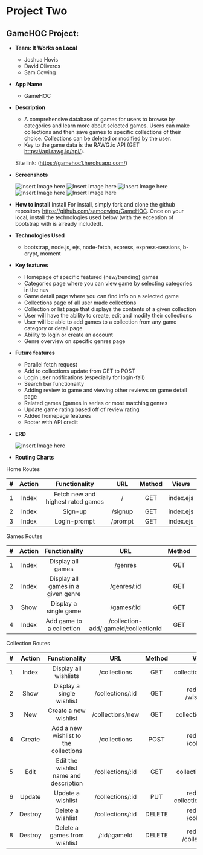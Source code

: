 # Project Two

## GameHOC Project:

-   **Team: It Works on Local**

    -   Joshua Hovis
    -   David Oliveros
    -   Sam Cowing

-   **App Name**

    -   GameHOC

-   **Description**

    -   A comprehensive database of games for users to browse by categories and learn more about selected games. Users can make collections and then save games to specific collections of their choice. Collections can be deleted or modified by the user.
    -   Key to the game data is the RAWG.io API (GET https://api.rawg.io/api/).

    Site link: (https://gamehoc1.herokuapp.com/)

-   **Screenshots**

    ![Insert Image here](https://i.imgur.com/mvJeIFZ.png)
    ![Insert Image here](https://i.imgur.com/241d65L.png)
    ![Insert Image here](https://i.imgur.com/mYkaUTD.png)
    ![Insert Image here](https://i.imgur.com/Ya2mZuo.png)
    ![Insert Image here](https://i.imgur.com/QSBToYC.png)

-   **How to install**
    Install For install, simply fork and clone the github repository https://github.com/samcowing/GameHOC. Once on your local, install the technologies used below (with the exception of bootstrap with is already included).

-   **Technologies Used**

    -   bootstrap, node.js, ejs, node-fetch, express, express-sessions, b-crypt, moment

-   **Key features**

    -   Homepage of specific featured (new/trending) games
    -   Categories page where you can view game by selecting categories in the nav
    -   Game detail page where you can find info on a selected game
    -   Collections page of all user made collections
    -   Collection or list page that displays the contents of a given collection
    -   User will have the ability to create, edit and modify their collections
    -   User will be able to add games to a collection from any game category or detail page
    -   Ability to login or create an account
    -   Genre overview on specific genres page

-   **Future features**

    -   Parallel fetch request
    -   Add to collections update from GET to POST
    -   Login user notifications (especially for login-fail)
    -   Search bar functionality
    -   Adding review to game and viewing other reviews on game detail page
    -   Related games (games in series or most matching genres
    -   Update game rating based off of review rating
    -   Added homepage features
    -   Footer with API credit

-   **ERD**

    ![Insert Image here](https://i.imgur.com/e80LqfM.png)

-   **Routing Charts**

Home Routes

|  #  | Action |           Functionality           |   URL   | Method |   Views   |
| :-: | :----: | :-------------------------------: | :-----: | :----: | :-------: |
|  1  | Index  | Fetch new and highest rated games |    /    |  GET   | index.ejs |
|  2  | Index  |              Sign-up              | /signup |  GET   | index.ejs |
|  3  | Index  |           Login-prompt            | /prompt |  GET   | index.ejs |

Games Routes

|  #  | Action |           Functionality            |                  URL                  | Method |        Views         |
| :-: | :----: | :--------------------------------: | :-----------------------------------: | :----: | :------------------: |
|  1  | Index  |         Display all games          |                /genres                |  GET   |   games/index.ejs    |
|  2  | Index  | Display all games in a given genre |              /genres/:id              |  GET   |   games/index.ejs    |
|  3  |  Show  |       Display a single game        |              /games/:id               |  GET   |    games/show.ejs    |
|  4  | Index  |      Add game to a collection      | /collection-add/:gameId/:collectionId |  GET   | (last user location) |

Collection Routes

|  #  | Action  |             Functionality              |       URL        | Method |              Views               |
| :-: | :-----: | :------------------------------------: | :--------------: | :----: | :------------------------------: |
|  1  |  Index  |         Display all wishlists          |   /collections   |  GET   |       collection/index.ejs       |
|  2  |  Show   |       Display a single wishlist        | /collections/:id |  GET   |    redirect to /wishlist/:id     |
|  3  |   New   |         Create a new wishlist          | /collections/new |  GET   |        collection/new.ejs        |
|  4  | Create  | Add a new wishlist to the collections  |   /collections   |  POST  |     redirect to /collection      |
|  5  |  Edit   | Edit the wishlist name and description | /collections/:id |  GET   |       collection/edit.ejs        |
|  6  | Update  |           Update a wishlist            | /collections/:id |  PUT   | redirect to collection/index.ejs |
|  7  | Destroy |           Delete a wishlist            | /collections/:id | DELETE |     redirect to /collection      |
|  8  | Destroy |      Delete a games from wishlist      |   /:id/:gameId   | DELETE |   redirect to /collection/:id    |
